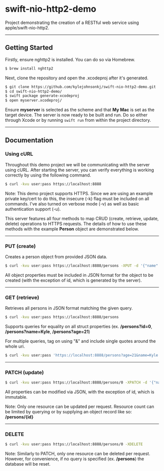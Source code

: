 # swift-nio-http2-demo
Project demonstrating the creation of a RESTful web service using apple/swift-nio-http2.

---
## Getting Started

Firstly, ensure nghttp2 is installed. You can do so via Homebrew.
```sh
$ brew install nghttp2
```
Next, clone the repository and open the .xcodeproj after it's generated.
```sh
$ git clone https://github.com/kylejohnsonkj/swift-nio-http2-demo.git
$ cd swift-nio-http2-demo/
$ swift package generate-xcodeproj
$ open myserver.xcodeproj/
```
Ensure **myserver** is selected as the scheme and that **My Mac** is set as the target device. The server is now ready to be built and run. Do so either through Xcode or by running `swift run` from within the project directory.

---
## Documentation

### Using cURL
Throughout this demo project we will be communicating with the server using cURL. After starting the server, you can verify everything is working correctly by using the following command.
```sh
$ curl -kvu user:pass https://localhost:8888
```

Note: This demo project supports HTTPS. Since we are using an example private key/cert to do this, the insecure (-k) flag must be included on all commands. I've also turned on verbose mode (-v) as well as basic authentication support (-u).

This server features all four methods to map CRUD (create, retrieve, update, delete) operations to HTTPS requests. The details of how to use these methods with the example **Person** object are demonstrated below.

---
### PUT (create)
Creates a person object from provided JSON data.
```sh
$ curl -kvu user:pass https://localhost:8888/persons -XPUT -d '{"name":"Kyle","age":22}'
```
All object properties must be included in JSON format for the object to be created (with the exception of id, which is generated by the server).

---
### GET (retrieve)
Retrieves all persons in JSON format matching the given query.
```sh
$ curl -kvu user:pass https://localhost:8888/persons
```
Supports queries for equality on all struct properties (ex. **/persons?id=0**, **/persons?name=Kyle**, **/persons?age=21**)

For multiple queries, tag on using "&" and include single quotes around the whole uri.
```sh
$ curl -kvu user:pass 'https://localhost:8888/persons?age=21&name=Kyle'
```

---
### PATCH (update)
```sh
$ curl -kvu user:pass https://localhost:8888/persons/0 -XPATCH -d '{"name":"Lyle"}'
```
All properties can be modified via JSON, with the exception of id, which is immutable.

Note: Only one resource can be updated per request. Resource count can be limited by querying or by supplying an object record like so: **/persons/{id}**

---
### DELETE
```sh
$ curl -kvu user:pass https://localhost:8888/persons/0 -XDELETE
```
Note: Similarly to PATCH, only one resource can be deleted per request. However, for convenience, if no query is specified (ex. **/persons**) the database will be reset.
